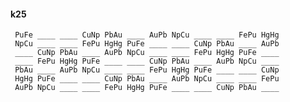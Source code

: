 #### k25 

     PuFe ____ ____ CuNp PbAu ____ AuPb NpCu ____ ____ FePu HgHg 
     NpCu ____ ____ FePu HgHg PuFe ____ ____ CuNp PbAu ____ AuPb 
     ____ CuNp PbAu ____ AuPb NpCu ____ ____ FePu HgHg PuFe ____ 
     ____ FePu HgHg PuFe ____ ____ CuNp PbAu ____ AuPb NpCu ____ 
     PbAu ____ AuPb NpCu ____ ____ FePu HgHg PuFe ____ ____ CuNp 
     HgHg PuFe ____ ____ CuNp PbAu ____ AuPb NpCu ____ ____ FePu 
     AuPb NpCu ____ ____ FePu HgHg PuFe ____ ____ CuNp PbAu ____ 


